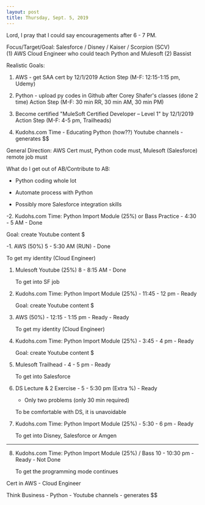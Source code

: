 ```yaml
---
layout: post
title: Thursday, Sept. 5, 2019
---
```


Lord, I pray that I could say encouragements after 6 - 7 PM.
  

Focus/Target/Goal:  Salesforce / Disney / Kaiser / Scorpion (SCV)     
(1) AWS Cloud Engineer who could teach Python and Mulesoft (2) Bassist

Realistic Goals: 
1) AWS - get SAA cert by 12/1/2019
   Action Step (M-F: 12:15-1:15 pm, Udemy)

2) Python - upload py codes in Github after Corey Shafer's classes (done 2 time)
   Action Step (M-F: 30 min RR, 30 min AM, 30 min PM)

3) Become certified "MuleSoft Certified Developer – Level 1" by 12/1/2019
   Action Step (M-F: 4-5 pm, Trailheads)

4) Kudohs.com Time - Educating Python (how??)
   Youtube channels - generates $$


General Direction: AWS Cert must, Python code must, Mulesoft (Salesforce) remote job must

What do I get out of AB/Contribute to AB:

- Python coding whole lot

- Automate process with Python

- Possibly more Salesforce integration skills

      
-2. Kudohs.com Time: Python Import Module (25%) or Bass Practice - 4:30 - 5 AM - Done 

  Goal: create Youtube content $



-1. AWS (50%) 5 - 5:30 AM (RUN) - Done  
   
   To get my identity (Cloud Engineer)



1. Mulesoft Youtube (25%) 8 - 8:15 AM - Done 
   
   To get into SF job




2. Kudohs.com Time: Python Import Module (25%) - 11:45 - 12 pm - Ready  
   
   Goal: create Youtube content $



3. AWS (50%) - 12:15 - 1:15 pm - Ready - Ready
   
   To get my identity (Cloud Engineer)




4. Kudohs.com Time: Python Import Module (25%) - 3:45 - 4 pm - Ready
   
   Goal: create Youtube content $



5. Mulesoft Trailhead - 4 - 5 pm - Ready
   
   To get into Salesforce 



6. DS Lecture & 2 Exercise - 5 - 5:30 pm (Extra %) - Ready
   
   - Only two problems (only 30 min required)
   
   To be comfortable with DS, it is unavoidable



7. Kudohs.com Time: Python Import Module (25%) - 5:30 - 6 pm - Ready
   
   To get into Disney, Salesforce or Amgen


--------------------------------------------



8. Kudohs.com Time: Python Import Module (25%) / Bass 10 - 10:30 pm - Ready  - Not Done
   
   To get the programming mode continues


Cert in AWS - Cloud Engineer

Think Business - Python - Youtube channels - generates $$
